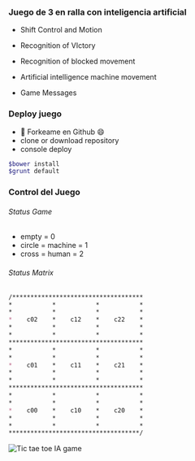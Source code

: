 ### Juego de 3 en ralla con inteligencia artificial
- Shift Control and Motion

- Recognition of VIctory

- Recognition of blocked movement

- Artificial intelligence machine movement

- Game Messages


### Deploy juego
- :fork_and_knife: Forkeame en Github :smile:
- clone or download repository
- console deploy
```bash
$bower install
$grunt default
```


### Control del Juego
###### Status Game
- empty = 0
- circle = machine = 1
- cross = human = 2


###### Status Matrix
```markdown
/************************************
*			*			*			*
*			*			*			*
*	 c02	*	 c12	*	 c22	*
*			*			*			*
*			*			*			*
*************************************
*			*			*			*
*			*			*			*
*	 c01	*	 c11	*	 c21	*
*			*			*			*
*			*			*			*
*************************************
*			*			*			*
*			*			*			*
*	 c00	*	 c10	*	 c20	*
*			*			*			*
*			*			*			*
************************************/
```


![Tic tae toe IA game](http://cruzalosdedos.es/media/tic-tae-toe-mobile-game.png "Androis Tic Tae Toe Game")
